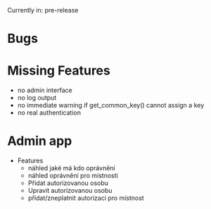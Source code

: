 Currently in: pre-release

# Bugs

# Missing Features
- no admin interface
- no log output
- no immediate warning if get_common_key() cannot assign a key
- no real authentication


# Admin app
- Features
  - náhled jaké má kdo oprávnění
  - náhled oprávnění pro místnosti
  - Přidat autorizovanou osobu
  - Upravit autorizovanou osobu
  - přidat/zneplatnit autorizaci pro místnost